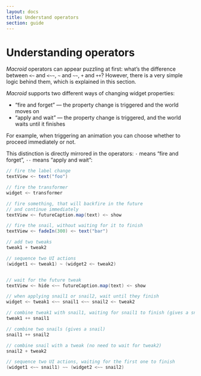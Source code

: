```yaml
---
layout: docs
title: Understand operators
section: guide
---
```


# Understanding operators

*Macroid* operators can appear puzzling at first: what’s the difference between `<~` and `<~~`,
`~` and `~~`, `+` and `++`?
However, there is a very simple logic behind them, which is explained in this section.

*Macroid* supports two different ways of changing widget properties:
* “fire and forget” — the property change is triggered and the world moves on
* “apply and wait” — the property change is triggered, and the world waits until it finishes

For example, when triggering an animation you can choose whether to proceed immediately or not.

This distinction is directly mirrored in the operators: `·` means “fire and forget”, `··` means “apply and wait”:

```scala
// fire the label change
textView <~ text("foo")

// fire the transformer
widget <~ transformer

// fire something, that will backfire in the future
// and continue immediately
textView <~ futureCaption.map(text) <~ show

// fire the snail, without waiting for it to finish
textView <~ fadeIn(300) <~ text("bar")

// add two tweaks
tweak1 + tweak2

// sequence two UI actions
(widget1 <~ tweak1) ~ (widget2 <~ tweak2)


// wait for the future tweak
textView <~ hide <~~ futureCaption.map(text) <~ show

// when applying snail1 or snail2, wait until they finish
widget <~ tweak1 <~~ snail1 <~~ snail2 <~ tweak2

// combine tweak1 with snail1, waiting for snail1 to finish (gives a snail)
tweak1 ++ snail1

// combine two snails (gives a snail)
snail1 ++ snail2

// combine snail with a tweak (no need to wait for tweak2)
snail2 + tweak2

// sequence two UI actions, waiting for the first one to finish
(widget1 <~~ snail1) ~~ (widget2 <~~ snail2)
```